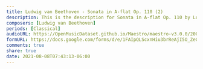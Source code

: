 ```yaml
---
title: Ludwig van Beethoven - Sonata in A-flat Op. 110 (2)
description: This is the description for Sonata in A-flat Op. 110 by Ludwig van Beethoven
composers: [Ludwig van Beethoven]
periods: [Classical]
audioURL: https://OpenMusicDataset.github.io/Maestro/maestro-v3.0.0/2004/MIDI-Unprocessed_XP_01_R1_2004_01-02_ORIG_MID--AUDIO_01_R1_2004_03_Track03_wav.midi
formURL: https://docs.google.com/forms/d/e/1FAIpQLScxnHiu3brReAjI5O_ZeOozskUfcoGZO0aZinEonxB1N7ERiA/viewform
comments: true
share: true
date: 2021-08-08T07:43:13-06:00
---
```

